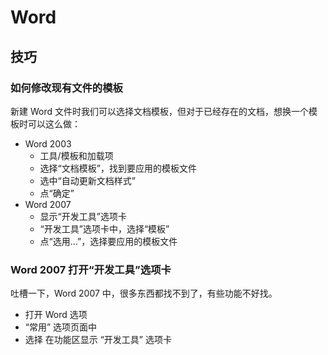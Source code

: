 Word
====

技巧
----

### 如何修改现有文件的模板 ###

新建 Word 文件时我们可以选择文档模板，但对于已经存在的文档，想换一个模板时可以这么做：

- Word 2003
    - 工具/模板和加载项
    - 选择“文档模板”，找到要应用的模板文件
    - 选中“自动更新文档样式”
    - 点“确定”
- Word 2007
    - 显示“开发工具”选项卡
    - “开发工具”选项卡中，选择“模板”
    - 点“选用...”，选择要应用的模板文件

### Word 2007 打开“开发工具”选项卡 ###

吐槽一下，Word 2007 中，很多东西都找不到了，有些功能不好找。

- 打开 Word 选项
- “常用” 选项页面中
- 选择 在功能区显示 “开发工具” 选项卡
